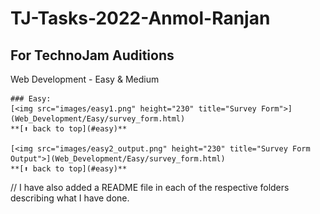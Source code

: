 # TJ-Tasks-2022-Anmol-Ranjan

## For TechnoJam Auditions

Web Development - Easy & Medium
    
    ### Easy: 
    [<img src="images/easy1.png" height="230" title="Survey Form">](Web_Development/Easy/survey_form.html)
    **[⬆ back to top](#easy)**

    [<img src="images/easy2_output.png" height="230" title="Survey Form Output">](Web_Development/Easy/survey_form.html)
    **[⬆ back to top](#easy)**

// I have also added a README file in each of the respective folders describing what I have done.
